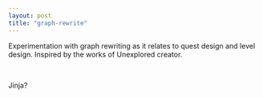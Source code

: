 ```yaml
---
layout: post
title: "graph-rewrite"
---
```

Experimentation with graph rewriting as it relates to quest design and level design. Inspired by the works of Unexplored creator.

‌

Jinja?
